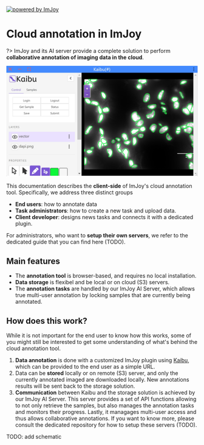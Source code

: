 [![powered by ImJoy](https://imjoy.io/static/badge/powered-by-imjoy-badge.svg)](https://imjoy.io/)

# Cloud annotation in ImJoy

?> ImJoy and its AI server provide a complete solution to perform **collaborative annotation of imaging data in the cloud**.

![kaibu-interface](assets/kaibu-interface.jpg ':size=600')

This documentation describes the **client-side** of ImJoy's cloud annotation tool. Specifically, we address three distinct groups

- **End users**: how to annotate data
- **Task administrators**: how to create a new task and upload data.
- **Client developer**:  designs news tasks and connects it with a dedicated plugin.

For administrators, who want to **setup their own servers**, we refer to the dedicated  guide that you can find here (TODO).

## Main features

- The **annotation tool** is browser-based, and requires no local installation.
- **Data storage** is flexibel and be local or on cloud (S3) servers.
- The **annotation tasks** are handled by our ImJoy AI Server, which allows true multi-user annotation by locking samples that are currently being annotated.

## How does this work?

While it is not important for the end user to know how this works, some of you might still be interested
to get some understanding of what's behind the cloud annotation tool.

1. **Data annotation** is done with a customized ImJoy plugin using [Kaibu](https://kaibu.org/#/app), which can be provided to the end user as a simple URL.
2. Data can be **stored** locally or on remote (S3) server, and only the currently annotated imaged are downloaded locally. New annotations results will be sent back to the storage solution.
3. **Communication** between Kaibu and the storage solution is achieved by our  ImJoy AI Server. This server provides a set of API functions allowing to not only retrieve the samples, but also manages the annotation tasks and monitors their progress. Lastly, it managages multi-user access and thus allows collaborative annotations. If you want to know more, please consult the dedicated repository for how to setup these servers (TODO).

TODO: add schematic